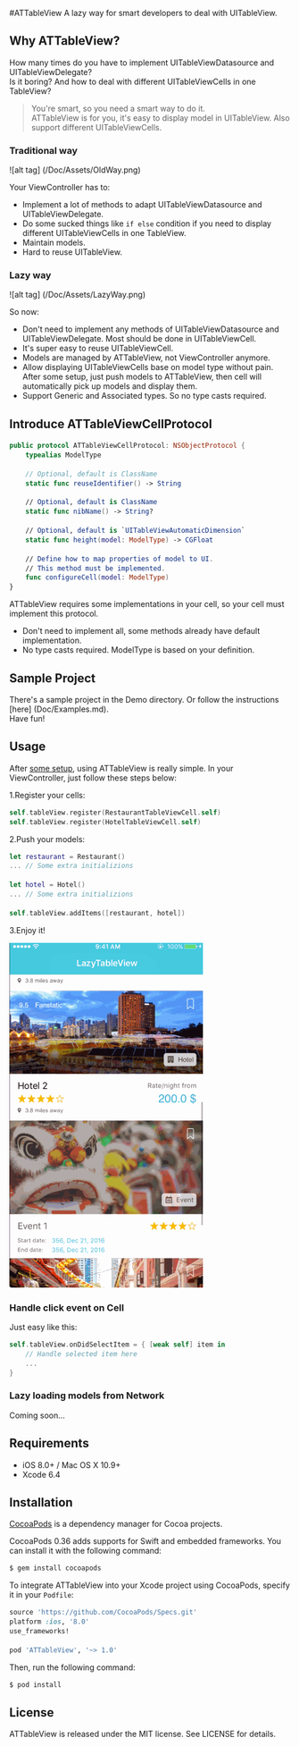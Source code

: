 #ATTableView
A lazy way for smart developers to deal with UITableView.

Why ATTableView?
--------------
How many times do you have to implement UITableViewDatasource and UITableViewDelegate?<br />
Is it boring? And how to deal with different UITableViewCells in one TableView?

> You're smart, so you need a smart way to do it.<br />
ATTableView is for you, it's easy to display model in UITableView. Also support different UITableViewCells.

### Traditional way
![alt tag] (/Doc/Assets/OldWay.png)

Your ViewController has to:
- Implement a lot of methods to adapt UITableViewDatasource and UITableViewDelegate.
- Do some sucked things like `if else` condition if you need to display different UITableViewCells in one TableView.
- Maintain models.
- Hard to reuse UITableView.

### Lazy way
![alt tag] (/Doc/Assets/LazyWay.png)

So now:
- Don't need to implement any methods of UITableViewDatasource and UITableViewDelegate. Most should be done in UITableViewCell.
- It's super easy to reuse UITableViewCell.
- Models are managed by ATTableView, not ViewController anymore.
- Allow displaying UITableViewCells base on model type without pain. After some setup, just push models to ATTableView, then cell will automatically pick up models and display them.
- Support Generic and Associated types. So no type casts required.

Introduce ATTableViewCellProtocol
--------------
```swift
public protocol ATTableViewCellProtocol: NSObjectProtocol {
    typealias ModelType

    // Optional, default is ClassName
    static func reuseIdentifier() -> String

    // Optional, default is ClassName
    static func nibName() -> String?

    // Optional, default is `UITableViewAutomaticDimension`
    static func height(model: ModelType) -> CGFloat

    // Define how to map properties of model to UI.
    // This method must be implemented.
    func configureCell(model: ModelType)
}
```
ATTableView requires some implementations in your cell, so your cell must implement this protocol.<br />
* Don't need to implement all, some methods already have default implementation.
* No type casts required. ModelType is based on your definition.

Sample Project
--------------
There's a sample project in the Demo directory. Or follow the instructions [here] (Doc/Examples.md).<br />
Have fun!

Usage
--------------
After [some setup](Doc/Examples.md), using ATTableView is really simple. In your ViewController, just follow these steps below:

1.Register your cells:
```swift
self.tableView.register(RestaurantTableViewCell.self)
self.tableView.register(HotelTableViewCell.self)
```
2.Push your models:
```swift
let restaurant = Restaurant()
... // Some extra initializions

let hotel = Hotel()
... // Some extra initializions

self.tableView.addItems([restaurant, hotel])
```

3.Enjoy it!

![alt tag](Doc/Assets/Demo.gif)

### Handle click event on Cell
Just easy like this:
```swift
self.tableView.onDidSelectItem = { [weak self] item in
    // Handle selected item here
    ...
}
```

### Lazy loading models from Network
Coming soon...

Requirements
--------------
- iOS 8.0+ / Mac OS X 10.9+
- Xcode 6.4

Installation
--------------
[CocoaPods](http://cocoapods.org) is a dependency manager for Cocoa projects.

CocoaPods 0.36 adds supports for Swift and embedded frameworks. You can install it with the following command:

```bash
$ gem install cocoapods
```
To integrate ATTableView into your Xcode project using CocoaPods, specify it in your `Podfile`:

```ruby
source 'https://github.com/CocoaPods/Specs.git'
platform :ios, '8.0'
use_frameworks!

pod 'ATTableView', '~> 1.0'
```

Then, run the following command:

```bash
$ pod install
```

License
--------------
ATTableView is released under the MIT license. See LICENSE for details.
